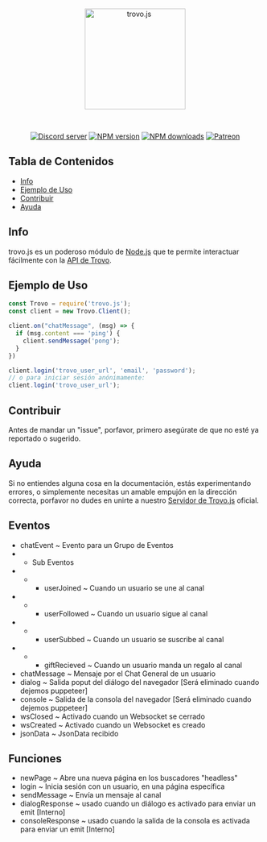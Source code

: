 <div align="center">
  <br />
  <p>
    <img src="https://static.trovo.live/cat/img/f4bf211.png" width="200" alt="trovo.js" />
  </p>
  <br />
  <p>
    <a href="https://discord.gg/Kc7fyx2"><img src="https://discord.com/api/guilds/728527921504845884/embed.png" alt="Discord server" /></a>
    <a href="https://www.npmjs.com/package/trovo.js"><img src="https://img.shields.io/npm/v/trovo.js.svg?maxAge=3600" alt="NPM version" /></a>
    <a href="https://www.npmjs.com/package/trovo.js"><img src="https://img.shields.io/npm/dt/trovo.js.svg?maxAge=3600" alt="NPM downloads" /></a>
    <a href="https://www.patreon.com/BioblazePayne"><img src="https://img.shields.io/badge/donate-patreon-F96854.svg" alt="Patreon" /></a>
  </p>
</div>

## Tabla de Contenidos

- [Info](#info)
- [Ejemplo de Uso](#ejemplo-de-uso)
- [Contribuir](#contribuir)
- [Ayuda](#ayuda)

## Info

trovo.js es un poderoso módulo de [Node.js](https://nodejs.org) que te permite interactuar fácilmente con la
[API de Trovo](https://trovo.live/policy/apis-developer-doc.html).


## Ejemplo de Uso

```js
const Trovo = require('trovo.js');
const client = new Trovo.Client();

client.on("chatMessage", (msg) => {
  if (msg.content === 'ping') {
    client.sendMessage('pong');
  }
})

client.login('trovo_user_url', 'email', 'password');
// o para iniciar sesión anónimamente:
client.login('trovo_user_url');
```

## Contribuir

Antes de mandar un "issue", porfavor, primero asegúrate de que no esté ya reportado o sugerido. 

## Ayuda

Si no entiendes alguna cosa en la documentación, estás experimentando errores, o simplemente necesitas un amable
empujón en la dirección correcta, porfavor no dudes en unirte a nuestro [Servidor de Trovo.js](https://discord.gg/Kc7fyx2) oficial.

## Eventos
*  chatEvent ~ Evento para un Grupo de Eventos
* * Sub Eventos
* * * userJoined ~ Cuando un usuario se une al canal
* * * userFollowed ~ Cuando un usuario sigue al canal
* * * userSubbed ~ Cuando un usuario se suscribe al canal
* * * giftRecieved ~ Cuando un usuario manda un regalo al canal
* chatMessage ~ Mensaje por el Chat General de un usuario
* dialog ~ Salida poput del diálogo del navegador [Será eliminado cuando dejemos puppeteer]
* console ~ Salida de la consola del navegador [Será eliminado cuando dejemos puppeteer]
* wsClosed ~ Activado cuando un Websocket se cerrado
* wsCreated ~ Activado cuando un Websocket es creado
* jsonData ~ JsonData recibido

## Funciones
* newPage ~ Abre una nueva página en los buscadores "headless"
* login ~ Inicia sesión con un usuario, en una página específica
* sendMessage ~ Envía un mensaje al canal
* dialogResponse ~ usado cuando un diálogo es activado para enviar un emit [Interno]
* consoleResponse ~ usado cuando la salida de la consola es activada para enviar un emit [Interno]

